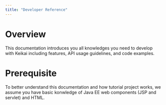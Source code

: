 ```yaml
---
title: "Developer Reference"
---
```

# Overview

This documentation introduces you all knowledges you need to develop with Keikai including features, API usage guidelines, and code examples.

# Prerequisite
To better understand this documentation and how tutorial project works, we assume you have basic konwledge of Java EE web components (JSP and servlet) and HTML.
